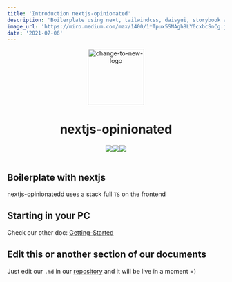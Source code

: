 ```yaml
---
title: 'Introduction nextjs-opinionated'
description: 'Boilerplate using next, tailwindcss, daisyui, storybook and others'
image_url: 'https://miro.medium.com/max/1400/1*Tpux5SNAgh8LY0cxbcSnCg.jpeg'
date: '2021-07-06'
---
```


<p align="center">
    <img src="https://miro.medium.com/max/1400/1*Tpux5SNAgh8LY0cxbcSnCg.jpeg" alt="change-to-new-logo" height="130"/>
</p>

<div>
   <h1 align="center">nextjs-opinionated</h1>
   <div style="display: flex !important; justify-content:center;" >
    <img src="https://img.shields.io/github/issues/nextjs-opinionated/nextjs-opinionated"/>
    <img src="https://img.shields.io/github/license/nextjs-opinionated/nextjs-opinionated"/>
    <img src="https://img.shields.io/github/last-commit/nextjs-opinionated/nextjs-opinionated"/>
  </div>
<div/>
    
<br/>

## Boilerplate with nextjs
  
  nextjs-opinionatedd uses a stack full `TS` on the frontend
  
## Starting in your PC

  Check our other doc: [Getting-Started](https://nextjs-opinionated.vercel.app/docs/getting-started)


## Edit this or another section of our documents

  Just edit our `.md` in our [repository](https://github.com/nextjs-opinionated/nextjs-opinionated/src/docs) and it will be live in a moment =)